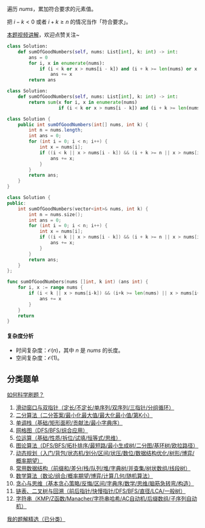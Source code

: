 遍历 $\textit{nums}$，累加符合要求的元素值。

把 $i-k<0$ 或者 $i+k\ge n$ 的情况当作「符合要求」。

[本题视频讲解](https://www.bilibili.com/video/BV1BRAGevERN/)，欢迎点赞关注~

```py [sol-Python3]
class Solution:
    def sumOfGoodNumbers(self, nums: List[int], k: int) -> int:
        ans = 0
        for i, x in enumerate(nums):
            if (i < k or x > nums[i - k]) and (i + k >= len(nums) or x > nums[i + k]):
                ans += x
        return ans
```

```py [sol-Python3 写法二]
class Solution:
    def sumOfGoodNumbers(self, nums: List[int], k: int) -> int:
        return sum(x for i, x in enumerate(nums)
                   if (i < k or x > nums[i - k]) and (i + k >= len(nums) or x > nums[i + k]))
```

```java [sol-Java]
class Solution {
    public int sumOfGoodNumbers(int[] nums, int k) {
        int n = nums.length;
        int ans = 0;
        for (int i = 0; i < n; i++) {
            int x = nums[i];
            if ((i < k || x > nums[i - k]) && (i + k >= n || x > nums[i + k])) {
                ans += x;
            }
        }
        return ans;
    }
}
```

```cpp [sol-C++]
class Solution {
public:
    int sumOfGoodNumbers(vector<int>& nums, int k) {
        int n = nums.size();
        int ans = 0;
        for (int i = 0; i < n; i++) {
            int x = nums[i];
            if ((i < k || x > nums[i - k]) && (i + k >= n || x > nums[i + k])) {
                ans += x;
            }
        }
        return ans;
    }
};
```

```go [sol-Go]
func sumOfGoodNumbers(nums []int, k int) (ans int) {
	for i, x := range nums {
		if (i < k || x > nums[i-k]) && (i+k >= len(nums) || x > nums[i+k]) {
			ans += x
		}
	}
	return
}
```

#### 复杂度分析

- 时间复杂度：$\mathcal{O}(n)$，其中 $n$ 是 $\textit{nums}$ 的长度。
- 空间复杂度：$\mathcal{O}(1)$。

## 分类题单

[如何科学刷题？](https://leetcode.cn/circle/discuss/RvFUtj/)

1. [滑动窗口与双指针（定长/不定长/单序列/双序列/三指针/分组循环）](https://leetcode.cn/circle/discuss/0viNMK/)
2. [二分算法（二分答案/最小化最大值/最大化最小值/第K小）](https://leetcode.cn/circle/discuss/SqopEo/)
3. [单调栈（基础/矩形面积/贡献法/最小字典序）](https://leetcode.cn/circle/discuss/9oZFK9/)
4. [网格图（DFS/BFS/综合应用）](https://leetcode.cn/circle/discuss/YiXPXW/)
5. [位运算（基础/性质/拆位/试填/恒等式/思维）](https://leetcode.cn/circle/discuss/dHn9Vk/)
6. [图论算法（DFS/BFS/拓扑排序/最短路/最小生成树/二分图/基环树/欧拉路径）](https://leetcode.cn/circle/discuss/01LUak/)
7. [动态规划（入门/背包/状态机/划分/区间/状压/数位/数据结构优化/树形/博弈/概率期望）](https://leetcode.cn/circle/discuss/tXLS3i/)
8. [常用数据结构（前缀和/差分/栈/队列/堆/字典树/并查集/树状数组/线段树）](https://leetcode.cn/circle/discuss/mOr1u6/)
9. [数学算法（数论/组合/概率期望/博弈/计算几何/随机算法）](https://leetcode.cn/circle/discuss/IYT3ss/)
10. [贪心与思维（基本贪心策略/反悔/区间/字典序/数学/思维/脑筋急转弯/构造）](https://leetcode.cn/circle/discuss/g6KTKL/)
11. [链表、二叉树与回溯（前后指针/快慢指针/DFS/BFS/直径/LCA/一般树）](https://leetcode.cn/circle/discuss/K0n2gO/)
12. [字符串（KMP/Z函数/Manacher/字符串哈希/AC自动机/后缀数组/子序列自动机）](https://leetcode.cn/circle/discuss/SJFwQI/)

[我的题解精选（已分类）](https://github.com/EndlessCheng/codeforces-go/blob/master/leetcode/SOLUTIONS.md)

